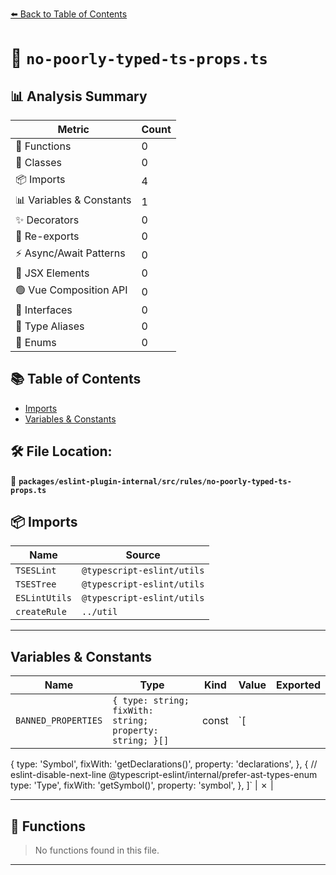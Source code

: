 [⬅️ Back to Table of Contents](../../../../index.md)

# 📄 `no-poorly-typed-ts-props.ts`

## 📊 Analysis Summary

| Metric | Count |
|--------|-------|
| 🔧 Functions | 0 |
| 🧱 Classes | 0 |
| 📦 Imports | 4 |
| 📊 Variables & Constants | 1 |
| ✨ Decorators | 0 |
| 🔄 Re-exports | 0 |
| ⚡ Async/Await Patterns | 0 |
| 💠 JSX Elements | 0 |
| 🟢 Vue Composition API | 0 |
| 📐 Interfaces | 0 |
| 📑 Type Aliases | 0 |
| 🎯 Enums | 0 |

## 📚 Table of Contents

- [Imports](#imports)
- [Variables & Constants](#variables-constants)

## 🛠️ File Location:
📂 **`packages/eslint-plugin-internal/src/rules/no-poorly-typed-ts-props.ts`**

## 📦 Imports

| Name | Source |
|------|--------|
| `TSESLint` | `@typescript-eslint/utils` |
| `TSESTree` | `@typescript-eslint/utils` |
| `ESLintUtils` | `@typescript-eslint/utils` |
| `createRule` | `../util` |


---

## Variables & Constants

| Name | Type | Kind | Value | Exported |
|------|------|------|-------|----------|
| `BANNED_PROPERTIES` | `{ type: string; fixWith: string; property: string; }[]` | const | `[
  {
    type: 'Symbol',
    fixWith: 'getDeclarations()',
    property: 'declarations',
  },
  {
    // eslint-disable-next-line @typescript-eslint/internal/prefer-ast-types-enum
    type: 'Type',
    fixWith: 'getSymbol()',
    property: 'symbol',
  },
]` | ✗ |


---

## 🔧 Functions

> No functions found in this file.


---